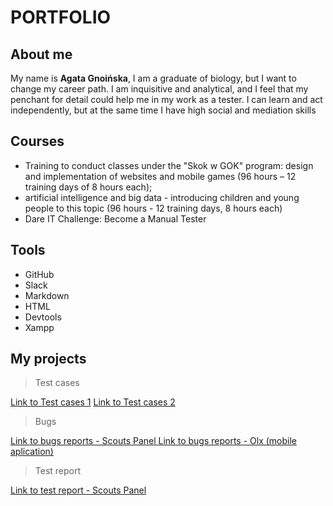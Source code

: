 # PORTFOLIO
## About me

My name is **Agata Gnoińska**, I am a graduate of biology, but I want to change my career path. I am inquisitive and analytical, and I feel that my penchant for detail could help me in my work as a tester. I can learn and act independently, but at the same time I have high social and mediation skills


## Courses

 - Training to conduct classes under the "Skok w GOK" program:
design and implementation of websites and mobile games (96 hours – 12 training days of 8 hours each);
 - artificial intelligence and big data - introducing children and young people to this topic (96 hours - 12 training days, 8 hours each)
 - Dare IT Challenge: Become a Manual Tester


## Tools

 - GitHub
 - Slack
 - Markdown
 - HTML
 - Devtools
 - Xampp

## My projects

>Test cases
 
[Link to Test cases 1](https://docs.google.com/spreadsheets/d/1-wAf31E76_X2PXHe6B3eY2_9sM2ecmgVdi_MraQ5gE0/edit?usp=share_link) 
[Link to Test cases 2](https://docs.google.com/document/d/1jdNBoIOo_dSgxcfpOr7DRsupr08_Wt4CAozyikA97YI/edit?usp=share_link)  
 

>Bugs

[Link to bugs reports - Scouts Panel ](https://docs.google.com/spreadsheets/d/1IO59aS6apXWVpZZQe_7vELbjcHcz2QyeJE5OVG-UOKk/edit?usp=share_link)
[Link to bugs reports - Olx (mobile aplication)](https://docs.google.com/spreadsheets/d/1P-H6yRZdTrsD066bxMJL8cB-ZfiorCecuvcOQUmmLeE/edit?usp=share_link)


>Test report
 
 [Link to test report - Scouts Panel ](https://docs.google.com/spreadsheets/d/1KTuDIrWS6Ofl8UZmbfxIeZBIdSVywJvJE-yDex69ee8/edit?usp=share_link)
 

